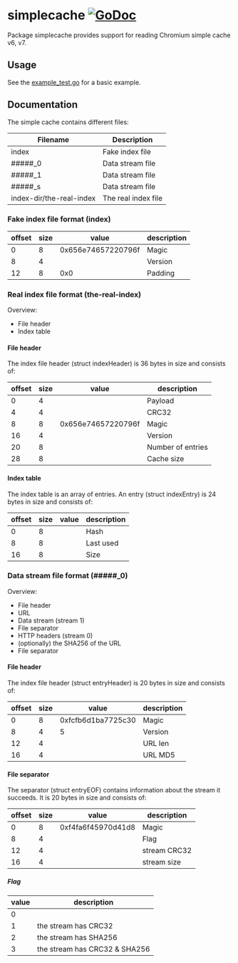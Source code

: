 simplecache [![GoDoc](https://godoc.org/github.com/schorlet/simplecache?status.png)](https://godoc.org/github.com/schorlet/simplecache)
===

Package simplecache provides support for reading Chromium simple cache v6, v7.

Usage
-----

See the [example_test.go](example_test.go) for a basic example.


Documentation
-------------

The simple cache contains different files:

 Filename                 | Description
 ------------------------ | --------------------
 index                    | Fake index file
 #####_0                  | Data stream file
 #####_1                  | Data stream file
 #####_s                  | Data stream file
 index-dir/the-real-index | The real index file



### Fake index file format (index)


 offset | size | value              | description
 ------ | ---- | ------------------ | -----------
 0      | 8    | 0x656e74657220796f | Magic
 8      | 4    |                    | Version
 12     | 8    | 0x0                | Padding



### Real index file format (the-real-index)


Overview:

- File header
- Index table



#### File header


The index file header (struct indexHeader) is 36 bytes in size and consists of:

 offset | size | value              | description
 ------ | ---- | ------------------ | -----------
 0      | 4    |                    | Payload
 4      | 4    |                    | CRC32
 8      | 8    | 0x656e74657220796f | Magic
 16     | 4    |                    | Version
 20     | 8    |                    | Number of entries
 28     | 8    |                    | Cache size



#### Index table


The index table is an array of entries. An entry (struct indexEntry) is 24 bytes in size and consists of:

 offset | size | value              | description
 ------ | ---- | ------------------ | -----------
 0      | 8    |                    | Hash
 8      | 8    |                    | Last used
 16     | 8    |                    | Size





### Data stream file format (#####_0)


Overview:
- File header
- URL
- Data stream (stream 1)
- File separator
- HTTP headers (stream 0)
- (optionally) the SHA256 of the URL
- File separator



#### File header


The index file header (struct entryHeader) is 20 bytes in size and consists of:

 offset | size | value              | description
 ------ | ---- | ------------------ | -----------
 0      | 8    | 0xfcfb6d1ba7725c30 | Magic
 8      | 4    | 5                  | Version
 12     | 4    |                    | URL len
 16     | 4    |                    | URL MD5



#### File separator

The separator (struct entryEOF) contains information about the stream it succeeds. It is 20 bytes in size and consists of:

 offset | size | value              | description
 ------ | ---- | ------------------ | -----------
 0      | 8    | 0xf4fa6f45970d41d8 | Magic
 8      | 4    |                    | Flag
 12     | 4    |                    | stream CRC32
 16     | 4    |                    | stream size



##### Flag


 value | description
 ----- | ----------------------
 0     |
 1     | the stream has CRC32
 2     | the stream has SHA256
 3     | the stream has CRC32 & SHA256

